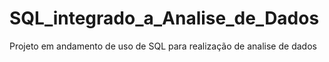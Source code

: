 # SQL_integrado_a_Analise_de_Dados
 Projeto em andamento de uso de SQL para realização de analise de dados
